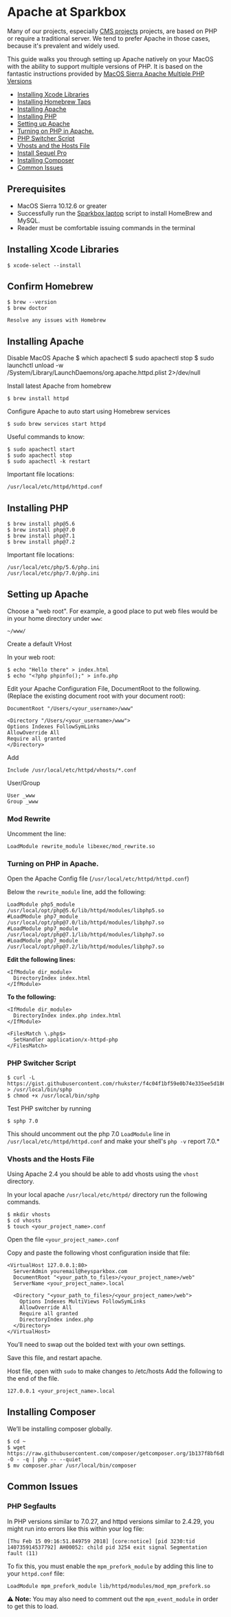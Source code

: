 
# Apache at Sparkbox

Many of our projects, especially [CMS projects](./cms) projects, are based on PHP or require a traditional server. We tend to prefer Apache in those cases, because it's prevalent and widely used.

This guide walks you through setting up Apache natively on your MacOS with the ability to support multiple versions of PHP. It is based on the fantastic instructions provided by [MacOS Sierra Apache Multiple PHP Versions](https://getgrav.org/blog/macos-sierra-apache-multiple-php-versions)

  * [Installing Xcode Libraries](#installing-xcode-libraries)
  * [Installing Homebrew Taps](#installing-homebrew-taps)
  * [Installing Apache](#installing-apache)
  * [Installing PHP](#installing-php)
  * [Setting up Apache](#setting-up-apache)
  * [Turning on PHP in Apache.](#turning-on-php-in-apache)
  * [PHP Switcher Script](#php-switcher-script)
  * [Vhosts and the Hosts File](#vhosts-and-the-hosts-file)
  * [Install Sequel Pro](#install-sequel-pro)
  * [Installing Composer](#installing-composer)
  * [Common Issues](#common-issues)

## Prerequisites

  * MacOS Sierra 10.12.6 or greater
  * Successfully run the [Sparkbox laptop](https://github.com/sparkbox/laptop) script to install HomeBrew and MySQL.
  * Reader must be comfortable issuing commands in the terminal

## Installing Xcode Libraries

    $ xcode-select --install

## Confirm Homebrew

    $ brew --version
    $ brew doctor

    Resolve any issues with Homebrew

## Installing Apache

Disable MacOS Apache
    $ which apachectl
    $ sudo apachectl stop
    $ sudo launchctl unload -w /System/Library/LaunchDaemons/org.apache.httpd.plist 2>/dev/null

Install latest Apache from homebrew

    $ brew install httpd

Configure Apache to auto start using Homebrew services

    $ sudo brew services start httpd

  Useful commands to know:

    $ sudo apachectl start
    $ sudo apachectl stop
    $ sudo apachectl -k restart

  Important file locations:

    /usr/local/etc/httpd/httpd.conf

## Installing PHP

    $ brew install php@5.6
    $ brew install php@7.0
    $ brew install php@7.1
    $ brew install php@7.2

Important file locations:

    /usr/local/etc/php/5.6/php.ini
    /usr/local/etc/php/7.0/php.ini

## Setting up Apache

Choose a "web root". For example, a good place to put web files would be in your home directory under `www`: 

    ~/www/

Create a default VHost

In your web root:

    $ echo "Hello there" > index.html
    $ echo "<?php phpinfo();" > info.php

Edit your Apache Configuration File, DocumentRoot to the following. (Replace the existing document root with your document root):

    DocumentRoot "/Users/<your_username>/www"

    <Directory "/Users/<your_username>/www">
    Options Indexes FollowSymLinks
    AllowOverride All
    Require all granted
    </Directory>

Add

    Include /usr/local/etc/httpd/vhosts/*.conf

User/Group

    User _www
    Group _www

### Mod Rewrite

Uncomment the line:

    LoadModule rewrite_module libexec/mod_rewrite.so


### Turning on PHP in Apache.

Open the Apache Config file (`/usr/local/etc/httpd/httpd.conf`)

Below the `rewrite_module` line, add the following:

    LoadModule php5_module /usr/local/opt/php@5.6/lib/httpd/modules/libphp5.so
    #LoadModule php7_module /usr/local/opt/php@7.0/lib/httpd/modules/libphp7.so
    #LoadModule php7_module /usr/local/opt/php@7.1/lib/httpd/modules/libphp7.so
    #LoadModule php7_module /usr/local/opt/php@7.2/lib/httpd/modules/libphp7.so

**Edit the following lines:**

    <IfModule dir_module>
      DirectoryIndex index.html
    </IfModule>

**To the following:**

    <IfModule dir_module>
      DirectoryIndex index.php index.html
    </IfModule>

    <FilesMatch \.php$>
      SetHandler application/x-httpd-php
    </FilesMatch>

### PHP Switcher Script

    $ curl -L https://gist.githubusercontent.com/rhukster/f4c04f1bf59e0b74e335ee5d186a98e2/raw > /usr/local/bin/sphp
    $ chmod +x /usr/local/bin/sphp

Test PHP switcher by running

    $ sphp 7.0

This should uncomment out the php 7.0 `LoadModule` line in `/usr/local/etc/httpd/httpd.conf` and make your shell's `php -v` report 7.0.*
### Vhosts and the Hosts File

Using Apache 2.4  you should be able to add vhosts using the `vhost` directory.

In your local apache `/usr/local/etc/httpd/` directory run the following commands.

    $ mkdir vhosts
    $ cd vhosts
    $ touch <your_project_name>.conf

Open the file `<your_project_name>.conf`

Copy and paste the following vhost configuration inside that file:

    <VirtualHost 127.0.0.1:80>
      ServerAdmin youremail@heysparkbox.com
      DocumentRoot "<your_path_to_files>/<your_project_name>/web"
      ServerName <your_project_name>.local

      <Directory "<your_path_to_files>/<your_project_name>/web">
        Options Indexes MultiViews FollowSymLinks
        AllowOverride All
        Require all granted
        DirectoryIndex index.php
      </Directory>
    </VirtualHost>

You’ll need to swap out the bolded text with your own settings.

Save this file, and restart apache.

Host file, open with `sudo` to make changes to /etc/hosts
Add the following to the end of the file.

    127.0.0.1 <your_project_name>.local

## Installing Composer

We’ll be installing composer globally. 

    $ cd ~
    $ wget https://raw.githubusercontent.com/composer/getcomposer.org/1b137f8bf6db3e79a38a5bc45324414a6b1f9df2/web/installer -O - -q | php -- --quiet
    $ mv composer.phar /usr/local/bin/composer

## Common Issues

### PHP Segfaults

In PHP versions similar to 7.0.27, and httpd versions similar to 2.4.29, you might run into errors like this within your log file:

    [Thu Feb 15 09:16:51.849759 2018] [core:notice] [pid 3230:tid 140735914537792] AH00052: child pid 3254 exit signal Segmentation fault (11)

To fix this, you must enable the `mpm_prefork_module` by adding this line to your `httpd.conf` file:

    LoadModule mpm_prefork_module lib/httpd/modules/mod_mpm_prefork.so

:warning: **Note:** You may also need to comment out the `mpm_event_module` in order to get this to load.
